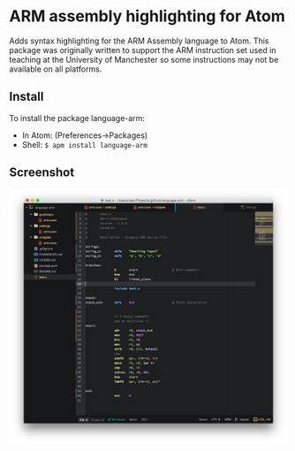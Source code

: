 # ARM assembly highlighting for Atom

Adds syntax highlighting for the ARM Assembly language to Atom. This package was originally written to support the ARM instruction set used in teaching at the University of Manchester so some instructions may not be available on all platforms.

## Install

To install the package language-arm:

* In Atom: (Preferences->Packages)
* Shell: `$ apm install language-arm`

## Screenshot

![Example of Highlighting](example.png)
